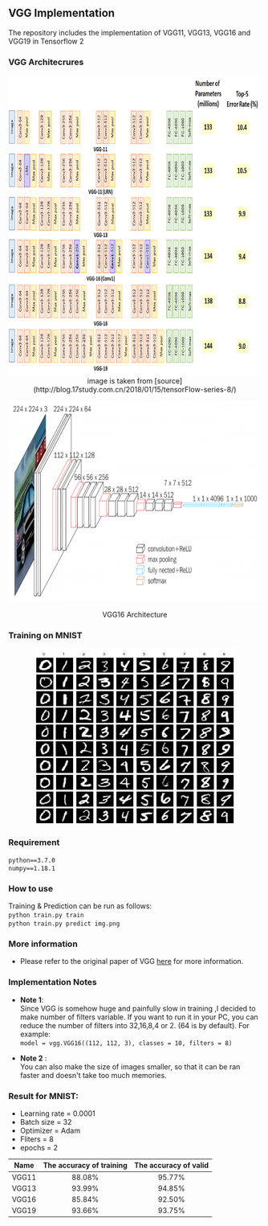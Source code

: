 ## VGG Implementation
The repository includes the implementation of VGG11, VGG13, VGG16 and VGG19 in Tensorflow 2  

### VGG Architecrures

<center>
<img src="img/vgg.png" align="center" width="800" height="600"/>
</center>

<center>image is taken from [source](http://blog.17study.com.cn/2018/01/15/tensorFlow-series-8/)</center>

<p align="center">   
<img src="img/vgg16.png" width="700" height="400"/>   
</p>
<center>VGG16 Architecture</center>


### Training on MNIST
<center>
<img src="img/mnist.png" width="400" height="350"/>
</center>

### Requirement
```
python==3.7.0
numpy==1.18.1
```
### How to use
Training & Prediction can be run as follows:    
`python train.py train`  
`python train.py predict img.png`  


### More information
* Please refer to the original paper of VGG [here](https://arxiv.org/pdf/1409.1556.pdf) for more information.

### Implementation Notes
* **Note 1**:   
Since VGG is somehow huge and painfully slow in training ,I decided to make number of filters variable. If you want to run it in your PC, you can reduce the number of filters into 32,16,8,4 or 2. (64 is by default). For example:  
`model = vgg.VGG16((112, 112, 3), classes = 10, filters = 8)`

* **Note 2** :   
You can also make the size of images smaller, so that it can be ran faster and doesn't take too much memories.

### Result for MNIST:   
* Learning rate = 0.0001  
* Batch size = 32  
* Optimizer = Adam   
* Fliters = 8   
* epochs = 2

Name |  The accuracy of training  |  The accuracy of valid  |
:---: | :---: | :---:
VGG11 | 88.08% | 95.77%
VGG13 | 93.99% | 94.85%
VGG16 | 85.84% | 92.50%
VGG19 | 93.66% | 93.75%

